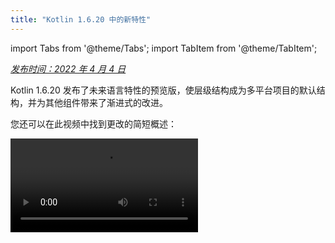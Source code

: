 ```yaml
---
title: "Kotlin 1.6.20 中的新特性"
---
```

import Tabs from '@theme/Tabs';
import TabItem from '@theme/TabItem';

_[发布时间：2022 年 4 月 4 日](releases.md#release-details)_

Kotlin 1.6.20 发布了未来语言特性的预览版，使层级结构成为多平台项目的默认结构，并为其他组件带来了渐进式的改进。

您还可以在此视频中找到更改的简短概述：

<video src="https://www.youtube.com/v/8F19ds109-o" title="What's new in Kotlin 1.6.20"/>

## 语言

在 Kotlin 1.6.20 中，您可以尝试两个新的语言特性：

* [Kotlin/JVM 的上下文接收者原型](#prototype-of-context-receivers-for-kotlin-jvm)
* [明确的非空类型](#definitely-non-nullable-types)

### Kotlin/JVM 的上下文接收者原型

:::note
此特性是一个仅适用于 Kotlin/JVM 的原型。启用 `-Xcontext-receivers` 后，编译器将生成无法在生产代码中使用的预发布二进制文件。
请仅在您的玩具项目中使用上下文接收者。欢迎您在 [YouTrack](https://youtrack.jetbrains.com/issues/KT) 中提供反馈。

使用 Kotlin 1.6.20，您不再局限于只有一个接收者。如果您需要更多，您可以通过将上下文接收者添加到函数、属性和类的声明中，使其成为上下文相关的（或 _contextual_）。上下文声明执行以下操作：

* 它要求所有声明的上下文接收者作为隐式接收者存在于调用者的作用域中。
* 它将声明的上下文接收者作为隐式接收者引入到其主体作用域中。

```kotlin
interface LoggingContext {
    val log: Logger // 此上下文提供对记录器的引用
}

context(LoggingContext)
fun startBusinessOperation() {
    // 您可以访问 log 属性，因为 LoggingContext 是一个隐式接收者
    log.info("Operation has started")
}

fun test(loggingContext: LoggingContext) {
    with(loggingContext) {
        // 您需要在作用域中将 LoggingContext 作为隐式接收者
        // 才能调用 startBusinessOperation()
        startBusinessOperation()
    }
}
```

要在您的项目中启用上下文接收者，请使用 `-Xcontext-receivers` 编译器选项。
您可以在 [KEEP](https://github.com/Kotlin/KEEP/blob/master/proposals/context-receivers.md#detailed-design) 中找到该特性及其语法的详细描述。

请注意，此实现是一个原型：

* 启用 `-Xcontext-receivers` 后，编译器将生成无法在生产代码中使用的预发布二进制文件
* 目前 IDE 对上下文接收者的支持非常有限

请在您的玩具项目中尝试此特性，并在 [此 YouTrack 问题](https://youtrack.jetbrains.com/issue/KT-42435) 中与我们分享您的想法和经验。
如果您遇到任何问题，请[提交一个新问题](https://kotl.in/issue)。

### 明确的非空类型

明确的非空类型处于 [Beta](components-stability.md) 阶段。它们几乎是稳定的，
但将来可能需要迁移步骤。
我们将尽最大努力减少您必须进行的任何更改。

为了在扩展泛型 Java 类和接口时提供更好的互操作性，Kotlin 1.6.20 允许您使用新的语法 `T & Any` 在使用点将泛型类型参数标记为明确的非空类型。
该语法形式来自 [交集类型](https://en.wikipedia.org/wiki/Intersection_type) 的表示法，现在仅限于 `&` 左侧具有可空上限的类型参数和右侧的非空 `Any`：

```kotlin
fun <T> elvisLike(x: T, y: T & Any): T & Any = x ?: y

fun main() {
    // OK
    elvisLike<String>("", "").length
    // Error: 'null' cannot be a value of a non-null type
    elvisLike<String>("", null).length

    // OK
    elvisLike<String?>(null, "").length
    // Error: 'null' cannot be a value of a non-null type
    elvisLike<String?>(null, null).length
}
```

将语言版本设置为 `1.7` 以启用此特性：

<Tabs groupId="build-script">
<TabItem value="kotlin" label="Kotlin" default>

```kotlin
kotlin {
    sourceSets.all {
        languageSettings.apply {
            languageVersion = "1.7"
        }
    }
}
```

</TabItem>
<TabItem value="groovy" label="Groovy" default>

```groovy
kotlin {
    sourceSets.all {
        languageSettings {
            languageVersion = '1.7'
        }
    }
}
```

</TabItem>
</Tabs>

在 [KEEP](https://github.com/Kotlin/KEEP/blob/master/proposals/definitely-non-nullable-types.md) 中了解更多关于明确的非空类型的信息。

## Kotlin/JVM

Kotlin 1.6.20 引入了：

* JVM 接口中默认方法的兼容性改进：[接口的新 `@JvmDefaultWithCompatibility` 注解](#new-jvmdefaultwithcompatibility-annotation-for-interfaces) 和 [`-Xjvm-default` 模式中的兼容性更改](#compatibility-changes-in-the-xjvm-default-modes)
* [支持在 JVM 后端并行编译单个模块](#support-for-parallel-compilation-of-a-single-module-in-the-jvm-backend)
* [支持对函数式接口构造函数的可调用引用](#support-for-callable-references-to-functional-interface-constructors)

### 接口的新 @JvmDefaultWithCompatibility 注解

Kotlin 1.6.20 引入了新的注解 [`@JvmDefaultWithCompatibility`](https://kotlinlang.org/api/latest/jvm/stdlib/kotlin.jvm/-jvm-default-with-compatibility/)：将其与 `-Xjvm-default=all` 编译器选项一起使用，[以在 JVM 接口中创建默认方法](java-to-kotlin-interop.md#default-methods-in-interfaces)，用于任何 Kotlin 接口中的任何非抽象成员。

如果有客户端使用在没有 `-Xjvm-default=all` 选项的情况下编译的 Kotlin 接口，则它们可能与使用此选项编译的代码不兼容。
在 Kotlin 1.6.20 之前，为了避免此兼容性问题，[推荐的方法](https://blog.jetbrains.com/kotlin/2020/07/kotlin-1-4-m3-generating-default-methods-in-interfaces/#JvmDefaultWithoutCompatibility) 是使用 `-Xjvm-default=all-compatibility` 模式，以及用于不需要此类兼容性的接口的 `@JvmDefaultWithoutCompatibility` 注解。

此方法有一些缺点：

* 您很容易忘记在添加新接口时添加注解。
* 通常，非公共部分的接口多于公共 API 中的接口，因此您最终会在代码的许多地方使用此注解。

现在，您可以使用 `-Xjvm-default=all` 模式，并使用 `@JvmDefaultWithCompatibility` 注解标记接口。
这允许您一次将此注解添加到公共 API 中的所有接口，并且您无需为新的非公共代码使用任何注解。

请在 [此 YouTrack 工单](https://youtrack.jetbrains.com/issue/KT-48217) 中留下您对此新注解的反馈。

### -Xjvm-default 模式中的兼容性更改

Kotlin 1.6.20 添加了针对使用 `-Xjvm-default=all` 或 `-Xjvm-default=all-compatibility` 模式编译的模块，以默认模式（`-Xjvm-default=disable` 编译器选项）编译模块的选项。
与之前一样，如果所有模块都具有 `-Xjvm-default=all` 或 `-Xjvm-default=all-compatibility` 模式，则编译也将成功。
您可以在 [此 YouTrack 问题](https://youtrack.jetbrains.com/issue/KT-47000) 中留下您的反馈。

Kotlin 1.6.20 弃用了编译器选项 `-Xjvm-default` 的 `compatibility` 和 `enable` 模式。
其他模式的描述中存在关于兼容性的更改，但总体逻辑保持不变。
您可以查看 [更新的描述](java-to-kotlin-interop.md#compatibility-modes-for-default-methods)。

有关 Java 互操作中默认方法的更多信息，请参阅 [互操作性文档](java-to-kotlin-interop.md#default-methods-in-interfaces) 和
[此博文](https://blog.jetbrains.com/kotlin/2020/07/kotlin-1-4-m3-generating-default-methods-in-interfaces/)。

### 支持在 JVM 后端并行编译单个模块

支持在 JVM 后端并行编译单个模块是 [实验性](components-stability.md) 的。
它可能随时被删除或更改。需要选择加入（请参阅下面的详细信息），您应该仅将其用于评估目的。
我们感谢您在 [YouTrack](https://youtrack.jetbrains.com/issue/KT-46085) 中提供的反馈。

我们正在继续努力 [改进新的 JVM IR 后端编译时间](https://youtrack.jetbrains.com/issue/KT-46768)。
在 Kotlin 1.6.20 中，我们添加了实验性的 JVM IR 后端模式，以并行编译模块中的所有文件。
并行编译可以将总编译时间减少多达 15%。

使用 [编译器选项](compiler-reference.md#compiler-options) `-Xbackend-threads` 启用实验性并行后端模式。
为此选项使用以下参数：

* `N` 是您要使用的线程数。它不应大于您的 CPU 核心数；否则，由于线程之间的上下文切换，并行化将停止有效
* `0` 为每个 CPU 核心使用一个单独的线程

[Gradle](gradle.md) 可以并行运行任务，但当项目（或项目的主要部分）只是 Gradle 角度来看的一个大型任务时，这种类型的并行化帮助不大。
如果您有一个非常大的单体模块，请使用并行编译以更快地编译。
如果您的项目由许多小模块组成，并且具有由 Gradle 并行化的构建，则由于上下文切换，添加另一层并行化可能会损害性能。

并行编译有一些限制：
* 它不适用于 [kapt](kapt.md)，因为 kapt 禁用 IR 后端
* 根据设计，它需要更多的 JVM 堆。堆的数量与线程数成正比

:::

### 支持对函数式接口构造函数的可调用引用

:::note
支持对函数式接口构造函数的可调用引用是 [实验性](components-stability.md) 的。
它可能随时被删除或更改。需要选择加入（请参阅下面的详细信息），您应该仅将其用于评估目的。
我们感谢您在 [YouTrack](https://youtrack.jetbrains.com/issue/KT-47939) 中提供的反馈。

支持对函数式接口构造函数的 [可调用引用](reflection.md#callable-references) 增加了一种源兼容的方式，可以从具有构造函数函数的接口迁移到 [函数式接口](fun-interfaces.md)。

考虑以下代码：

```kotlin
interface Printer {
    fun print()
}

fun Printer(block: () `->` Unit): Printer = object : Printer { override fun print() = block() }
```

启用对函数式接口构造函数的可调用引用后，此代码可以仅用函数式接口声明替换：

```kotlin
fun interface Printer {
    fun print()
}
```

将隐式创建其构造函数，并且将编译使用 `::Printer` 函数引用的任何代码。例如：

```kotlin
documentsStorage.addPrinter(::Printer)
```

通过使用 `DeprecationLevel.HIDDEN` 的 [`@Deprecated`](https://kotlinlang.org/api/latest/jvm/stdlib/kotlin/-deprecated/) 注解标记旧函数 `Printer` 来保持二进制兼容性：

```kotlin
@Deprecated(message = "Your message about the deprecation", level = DeprecationLevel.HIDDEN)
fun Printer(...) {...}
```

使用编译器选项 `-XXLanguage:+KotlinFunInterfaceConstructorReference` 启用此特性。

## Kotlin/Native

Kotlin/Native 1.6.20 标志着其新组件的持续开发。我们已经朝着与其他平台上的 Kotlin 一致的体验迈出了另一步：

* [关于新内存管理器的更新](#an-update-on-the-new-memory-manager)
* [新内存管理器中扫描阶段的并发实现](#concurrent-implementation-for-the-sweep-phase-in-new-memory-manager)
* [注解类的实例化](#instantiation-of-annotation-classes)
* [与 Swift async/await 互操作：返回 Swift 的 Void 而不是 KotlinUnit](#interop-with-swift-async-await-returning-void-instead-of-kotlinunit)
* [使用 libbacktrace 获得更好的堆栈跟踪](#better-stack-traces-with-libbacktrace)
* [支持独立的 Android 可执行文件](#support-for-standalone-android-executables)
* [性能改进](#performance-improvements)
* [改进了 cinterop 模块导入期间的错误处理](#improved-error-handling-during-cinterop-modules-import)
* [支持 Xcode 13 库](#support-for-xcode-13-libraries)

### 关于新内存管理器的更新

新的 Kotlin/Native 内存管理器处于 [Alpha](components-stability.md) 阶段。
将来可能会不兼容地更改，并且需要手动迁移。
我们感谢您在 [YouTrack](https://youtrack.jetbrains.com/issue/KT-48525) 中提供的反馈。

:::

使用 Kotlin 1.6.20，您可以尝试新 Kotlin/Native 内存管理器的 Alpha 版本。
它消除了 JVM 和 Native 平台之间的差异，以在多平台项目中提供一致的开发者体验。
例如，您将更容易创建在 Android 和 iOS 上都能工作的新跨平台移动应用程序。

新的 Kotlin/Native 内存管理器取消了对线程之间对象共享的限制。
它还提供了无泄漏的并发编程原语，这些原语是安全的，不需要任何特殊的管理或注解。

新的内存管理器将在未来的版本中成为默认设置，因此我们鼓励您立即尝试。
查看我们的 [博文](https://blog.jetbrains.com/kotlin/2021/08/try-the-new-kotlin-native-memory-manager-development-preview/) 以了解有关新内存管理器的更多信息并探索演示项目，或者直接跳转到 [迁移说明](https://github.com/JetBrains/kotlin/blob/master/kotlin-native/NEW_MM.md) 以自行尝试。

尝试在您的项目中使用新的内存管理器，以查看其工作方式并在我们的问题跟踪器 [YouTrack](https://youtrack.jetbrains.com/issue/KT-48525) 中分享反馈。

### 新内存管理器中扫描阶段的并发实现

如果您已经切换到我们在 [Kotlin 1.6 中宣布](whatsnew16.md#preview-of-the-new-memory-manager) 的新内存管理器，您可能会注意到执行时间的巨大改进：我们的基准测试显示平均改进了 35%。
从 1.6.20 开始，新的内存管理器还提供扫描阶段的并发实现。
这也应该提高性能并减少垃圾收集器暂停的持续时间。

要为新的 Kotlin/Native 内存管理器启用此特性，请传递以下编译器选项：

```bash
-Xgc=cms 
```

请随时在此 [YouTrack 问题](https://youtrack.jetbrains.com/issue/KT-48526) 中分享您对新内存管理器性能的反馈。

### 注解类的实例化

在 Kotlin 1.6.0 中，注解类的实例化对于 Kotlin/JVM 和 Kotlin/JS 变为 [稳定](components-stability.md)。
1.6.20 版本提供了对 Kotlin/Native 的支持。

了解更多关于 [注解类的实例化](annotations.md#instantiation) 的信息。

### 与 Swift async/await 互操作：返回 Void 而不是 KotlinUnit

:::note
与 Swift async/await 的并发互操作是 [实验性](components-stability.md) 的。它可能随时被删除或更改。
您应该仅将其用于评估目的。我们感谢您在 [YouTrack](https://youtrack.jetbrains.com/issue/KT-47610) 中提供的反馈。

我们一直在继续开发 [与 Swift 的 async/await 的实验性互操作](whatsnew1530.md#experimental-interoperability-with-swift-5-5-async-await)（自 Swift 5.5 起可用）。
Kotlin 1.6.20 与以前版本在处理具有 `Unit` 返回类型的 `suspend` 函数的方式上有所不同。

以前，此类函数在 Swift 中表示为返回 `KotlinUnit` 的 `async` 函数。但是，它们的正确返回类型是 `Void`，类似于非挂起函数。

为了避免破坏现有代码，我们引入了一个 Gradle 属性，该属性使编译器将返回 `Unit` 的挂起函数转换为具有 `Void` 返回类型的 `async` Swift：

```none
# gradle.properties
kotlin.native.binary.unitSuspendFunctionObjCExport=proper
```

我们计划在未来的 Kotlin 版本中将此行为设为默认行为。

### 使用 libbacktrace 获得更好的堆栈跟踪

使用 libbacktrace 解析源位置是 [实验性](components-stability.md) 的。它可能随时被删除或更改。
您应该仅将其用于评估目的。我们感谢您在 [YouTrack](https://youtrack.jetbrains.com/issue/KT-48424) 中提供的反馈。

Kotlin/Native 现在能够生成带有文件位置和行号的详细堆栈跟踪，
以便更好地调试 `linux*`（除了 `linuxMips32` 和 `linuxMipsel32`）和 `androidNative*` 目标。

此特性在底层使用 [libbacktrace](https://github.com/ianlancetaylor/libbacktrace) 库。
查看以下代码以查看差异示例：

```kotlin
fun main() = bar()
fun bar() = baz()
inline fun baz() {
    error("")
}
```

* **在 1.6.20 之前：**

```text
Uncaught Kotlin exception: kotlin.IllegalStateException:
   at 0   example.kexe        0x227190       kfun:kotlin.Throwable#<init>(kotlin.String?){} + 96
   at 1   example.kexe        0x221e4c       kfun:kotlin.Exception#<init>(kotlin.String?){} + 92
   at 2   example.kexe        0x221f4c       kfun:kotlin.RuntimeException#<init>(kotlin.String?){} + 92
   at 3   example.kexe        0x22234c       kfun:kotlin.IllegalStateException#<init>(kotlin.String?){} + 92
   at 4   example.kexe        0x25d708       kfun:#bar(){} + 104
   at 5   example.kexe        0x25d68c       kfun:#main(){} + 12
```

* **使用 libbacktrace 的 1.6.20：**

```text
Uncaught Kotlin exception: kotlin.IllegalStateException:
   at 0   example.kexe        0x229550    kfun:kotlin.Throwable#<init>(kotlin.String?){} + 96 (/opt/buildAgent/work/c3a91df21e46e2c8/kotlin/kotlin-native/runtime/src/main/kotlin/kotlin/Throwable.kt:24:37)
   at 1   example.kexe        0x22420c    kfun:kotlin.Exception#<init>(kotlin.String?){} + 92 (/opt/buildAgent/work/c3a91df21e46e2c8/kotlin/kotlin-native/runtime/src/main/kotlin/kotlin/Exceptions.kt:23:44)
   at 2   example.kexe        0x22430c    kfun:kotlin.RuntimeException#<init>(kotlin.String?){} + 92 (/opt/buildAgent/work/c3a91df21e46e2c8/kotlin/kotlin-native/runtime/src/main/kotlin/kotlin/Exceptions.kt:34:44)
   at 3   example.kexe        0x22470c    kfun:kotlin.IllegalStateException#<init>(kotlin.String?){} + 92 (/opt/buildAgent/work/c3a91df21e46e2c8/kotlin/kotlin-native/runtime/src/main/kotlin/kotlin/Exceptions.kt:70:44)
   at 4   example.kexe        0x25fac8    kfun:#bar(){} + 104 [inlined] (/opt/buildAgent/work/c3a91df21e46e2c8/kotlin/libraries/stdlib/src/kotlin/util/Preconditions.kt:143:56)
   at 5   example.kexe        0x25fac8    kfun:#bar(){} + 104 [inlined] (/private/tmp/backtrace/src/commonMain/kotlin/app.kt:4:5)
   at 6   example.kexe        0x25fac8    kfun:#bar(){} + 104 (/private/tmp/backtrace/src/commonMain/kotlin/app.kt:2:13)
   at 7   example.kexe        0x25fa4c    kfun:#main(){} + 12 (/private/tmp/backtrace/src/commonMain/kotlin/app.kt:1:14)
```

在 Apple 目标上，堆栈跟踪中已经有文件位置和行号，libbacktrace 为内联函数调用提供了更多详细信息：

* **在 1.6.20 之前：**

```text
Uncaught Kotlin exception: kotlin.IllegalStateException:
   at 0   example.kexe    0x10a85a8f8    kfun:kotlin.Throwable#<init>(kotlin.String?){} + 88 (/opt/buildAgent/work/c3a91df21e46e2c8/kotlin/kotlin-native/runtime/src/main/kotlin/kotlin/Throwable.kt:24:37)
   at 1   example.kexe    0x10a855846    kfun:kotlin.Exception#<init>(kotlin.String?){} + 86 (/opt/buildAgent/work/c3a91df21e46e2c8/kotlin/kotlin-native/runtime/src/main/kotlin/kotlin/Exceptions.kt:23:44)
   at 2   example.kexe    0x10a855936    kfun:kotlin.RuntimeException#<init>(kotlin.String?){} + 86 (/opt/buildAgent/work/c3a91df21e46e2c8/kotlin/kotlin-native/runtime/src/main/kotlin/kotlin/Exceptions.kt:34:44)
   at 3   example.kexe    0x10a855c86    kfun:kotlin.IllegalStateException#<init>(kotlin.String?){} + 86 (/opt/buildAgent/work/c3a91df21e46e2c8/kotlin/kotlin-native/runtime/src/main/kotlin/kotlin/Exceptions.kt:70:44)
   at 4   example.kexe    0x10a8489a5    kfun:#bar(){} + 117 (/private/tmp/backtrace/src/commonMain/kotlin/app.kt:2:1)
   at 5   example.kexe    0x10a84891c    kfun:#main(){} + 12 (/private/tmp/backtrace/src/commonMain/kotlin/app.kt:1:14)
...
```

* **使用 libbacktrace 的 1.6.20：**

```text
Uncaught Kotlin exception: kotlin.IllegalStateException:
   at 0   example.kexe    0x10669bc88    kfun:kotlin.Throwable#<init>(kotlin.String?){} + 88 (/opt/buildAgent/work/c3a91df21e46e2c8/kotlin/kotlin-native/runtime/src/main/kotlin/kotlin/Throwable.kt:24:37)
   at 1   example.kexe    0x106696bd6    kfun:kotlin.Exception#<init>(kotlin.String?){} + 86 (/opt/buildAgent/work/c3a91df21e46e2c8/kotlin/kotlin-native/runtime/src/main/kotlin/kotlin/Exceptions.kt:23:44)
   at 2   example.kexe    0x106696cc6    kfun:kotlin.RuntimeException#<init>(kotlin.String?){} + 86 (/opt/buildAgent/work/c3a91df21e46e2c8/kotlin/kotlin-native/runtime/src/main/kotlin/kotlin/Exceptions.kt:34:44)
   at 3   example.kexe    0x106697016    kfun:kotlin.IllegalStateException#<init>(kotlin.String?){} + 86 (/opt/buildAgent/work/c3a91df21e46e2c8/kotlin/kotlin-native/runtime/src/main/kotlin/kotlin/Exceptions.kt:70:44)
   at 4   example.kexe    0x106689d35    kfun:#bar(){} + 117 [inlined] (/opt/buildAgent/work/c3a91df21e46e2c8/kotlin/libraries/stdlib/src/kotlin/util/Preconditions.kt:143:56)  
:::caution
at 5   example.kexe    0x106689d35    kfun:#bar(){} + 117 [inlined] (/private/tmp/backtrace/src/commonMain/kotlin/app.kt:4:5)
   at 6   example.kexe    0x106689d35    kfun:#bar(){} + 117 (/private/tmp/backtrace/src/commonMain/kotlin/app.kt:2:13)
   at 7   example.kexe    0x106689cac    kfun:#main(){} + 12 (/private/tmp/backtrace/src/commonMain/kotlin/app.kt:1:14)
...
```

要生成带有 libbacktrace 的更好堆栈跟踪，请将以下行添加到 `gradle.properties`：

```none
# gradle.properties
kotlin.native.binary.sourceInfoType=libbacktrace
```

请在 [此 YouTrack 问题](https://youtrack.jetbrains.com/issue/KT-48424) 中告诉我们使用 libbacktrace 调试 Kotlin/Native 的效果。

### 支持独立的 Android 可执行文件

以前，Kotlin/Native 中的 Android Native 可执行文件实际上不是可执行文件，而是您可以作为 NativeActivity 使用的共享库。现在可以选择为 Android Native 目标生成标准可执行文件。

为此，在项目的 `build.gradle(.kts)` 部分中，配置 `androidNative` 目标的 executable 块。
添加以下二进制选项：

```kotlin
kotlin {
    androidNativeX64("android") {
        binaries {
            executable {
                binaryOptions["androidProgramType"] = "standalone"
            }
        }
    }
}
```

请注意，此特性将在 Kotlin 1.7.0 中成为默认设置。
如果要保留当前行为，请使用以下设置：

```kotlin
binaryOptions["androidProgramType"] = "nativeActivity"
```

感谢 Mattia Iavarone 的 [实现](https://github.com/jetbrains/kotlin/pull/4624)！

### 性能改进

我们正在努力改进 Kotlin/Native，以 [加快编译过程](https://youtrack.jetbrains.com/issue/KT-42294) 并改善您的开发体验。

Kotlin 1.6.20 带来了一些性能更新和错误修复，这些更新和修复会影响 Kotlin 生成的 LLVM IR。
根据我们内部项目的基准测试，我们平均实现了以下性能提升：

* 执行时间减少 15%
* 发布和调试二进制文件的代码大小减少 20%
* 发布二进制文件的编译时间减少 26%

这些更改还使大型内部项目上的调试二进制文件的编译时间减少了 10%。

为了实现这一点，我们为某些编译器生成的合成对象实现了静态初始化，改进了我们为每个函数构建 LLVM IR 的方式，并优化了编译器缓存。

### 改进了 cinterop 模块导入期间的错误处理

此版本引入了改进的错误处理，用于在使用 `cinterop` 工具导入 Objective-C 模块的情况（这对于 CocoaPods pod 来说很典型）。
以前，如果您在尝试使用 Objective-C 模块时遇到错误（例如，在处理头文件中的编译错误时），您会收到一条内容不丰富的错误消息，例如 `fatal error: could not build module $name`。
我们扩展了 `cinterop` 工具的这一部分，因此您将收到一条带有扩展描述的错误消息。

### 支持 Xcode 13 库

从该版本开始，Xcode 13 提供的库已获得完全支持。
您可以从 Kotlin 代码中的任何位置访问它们。

## Kotlin Multiplatform

1.6.20 为 Kotlin Multiplatform 带来了以下值得注意的更新：

* [层级结构支持现在是所有新多平台项目的默认设置](#hierarchical-structure-support-for-multiplatform-projects)
* [Kotlin CocoaPods Gradle 插件收到了用于 CocoaPods 集成的几个有用特性](#kotlin-cocoapods-gradle-plugin)

### 多平台项目的层级结构支持

Kotlin 1.6.20 默认启用了层级结构支持。
自从 [在 Kotlin 1.4.0 中引入它](whatsnew14.md#sharing-code-in-several-targets-with-the-hierarchical-project-structure) 以来，我们已经显著改进了前端并使 IDE 导入稳定。

以前，有两种方法可以在多平台项目中添加代码。第一种是将其插入特定于平台的源集，该源集仅限于一个目标，并且不能被其他平台重用。
第二种是使用在 Kotlin 当前支持的所有平台之间共享的公共源集。

现在，您可以在 [多个类似的 Native 目标之间共享源代码](#better-code-sharing-in-your-project)，这些目标重用了许多公共逻辑和第三方 API。
该技术将提供正确的默认依赖项，并找到共享代码中可用的确切 API。
这消除了复杂的构建设置，并且必须使用解决方法来获得 IDE 对在 Native 目标之间共享源集的支持。
它还有助于防止用于不同目标的不安全 API 用法。

该技术对于 [库作者](#more-opportunities-for-library-authors) 也将派上用场，因为层级项目结构允许他们发布和使用具有目标子集的公共 API 的库。

默认情况下，使用层级项目结构发布的库仅与层级结构项目兼容。

#### 在您的项目中更好地共享代码

如果没有层级结构支持，则没有直接的方法可以在 _某些_ 而不是 _所有_ [Kotlin 目标](multiplatform-dsl-reference.md#targets) 之间共享代码。
一个流行的例子是在所有 iOS 目标之间共享代码，并访问 iOS 特定的 [依赖项](multiplatform-share-on-platforms.md#connect-platform-specific-libraries)，例如 Foundation。

由于有层级项目结构支持，您现在可以开箱即用地实现此目的。
在新的结构中，源集形成一个层次结构。
您可以使用特定于平台的语言特性和每个给定源集编译到的目标可用的依赖项。

例如，考虑一个具有两个目标的典型多平台项目 - 用于 iOS 设备和模拟器的 `iosArm64` 和 `iosX64`。
Kotlin 工具链了解这两个目标具有相同的功能，并允许您从中间源集 `iosMain` 访问该功能。

<img src="/img/ios-hierarchy-example.jpg" alt="iOS 层次结构示例" width="700" style={{verticalAlign: 'middle'}}/>

Kotlin 工具链提供了正确的默认依赖项，例如 Kotlin/Native stdlib 或 Native 库。
此外，Kotlin 工具链将尽最大努力找到共享代码中可用的确切 API 表面区域。
这样可以防止诸如在为 Windows 共享的代码中使用 macOS 特定的函数之类的情况。

#### 库作者的更多机会

发布多平台库时，其中间源集的 API 现在也随之正确发布，使其可供消费者使用。
同样，Kotlin 工具链将自动找出消费者源集中可用的 API，同时仔细注意不安全用法，例如在 JS 代码中使用用于 JVM 的 API。
了解更多关于 [在库中共享代码](multiplatform-share-on-platforms.md#share-code-in-libraries) 的信息。

#### 配置和设置

从 Kotlin 1.6.20 开始，所有新的多平台项目都将具有层级项目结构。无需额外设置。

* 如果您已经 [手动打开了它](multiplatform-share-on-platforms.md#share-code-on-similar-platforms)，您可以从 `gradle.properties` 中删除已弃用的选项：

  ```none
  # gradle.properties
  kotlin.mpp.enableGranularSourceSetsMetadata=true
  kotlin.native.enableDependencyPropagation=false // 或 'true'，取决于您之前的设置
  ```

* 对于 Kotlin 1.6.20，我们建议使用 [Android Studio 2021.1.1](https://developer.android.com/studio) (Bumblebee) 或更高版本以获得最佳体验。

* 您也可以选择退出。要禁用层级结构支持，请在 `gradle.properties` 中设置以下选项：

  ```none
  # gradle.properties
  kotlin.mpp.hierarchicalStructureSupport=false
  ```

#### 留下您的反馈

这是对整个生态系统的重大改变。我们感谢您的反馈，以帮助使其变得更好。

立即尝试，并将您遇到的任何困难报告给 [我们的问题跟踪器](https://kotl.in/issue)。

### Kotlin CocoaPods Gradle 插件

为了简化 CocoaPods 集成，Kotlin 1.6.20 提供了以下特性：

* CocoaPods 插件现在具有构建具有所有已注册目标的 XCFrameworks 并生成 Podspec 文件的任务。当您不想直接与 Xcode 集成，但想要构建工件并将其部署到本地 CocoaPods 存储库时，这可能很有用。
  
  了解更多关于 [构建 XCFrameworks](multiplatform-build-native-binaries.md#build-xcframeworks) 的信息。

* 如果您在项目中使用了 [CocoaPods 集成](native-cocoapods.md)，那么您已经习惯于为整个 Gradle 项目指定所需的 Pod 版本。现在您有更多选择：
  * 直接在 `cocoapods` 块中指定 Pod 版本
  * 继续使用 Gradle 项目版本
  
  如果未配置这些属性，您将收到错误。

* 您